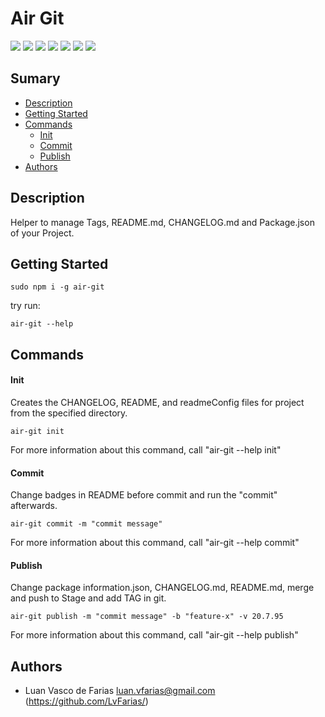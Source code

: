 # Air Git

[![](https://img.shields.io/badge/Version-0.1.4-007fb1)](https://github.com/LvFarias/air-git/releases/tag/0.1.4) [![](https://img.shields.io/badge/Framework-Node%20JS-yellow)]() [![](https://img.shields.io/badge/Dependencies-1-important)]() [![](https://img.shields.io/badge/Platforms-Linux%20|%20MacOS-informational)]() [![](https://img.shields.io/badge/Size-836K-critical)]() [![](https://img.shields.io/badge/Last%20Commit-12%20/%207%20/%202019-success)]() [![](https://img.shields.io/badge/Group-LvFarias-007fb1)](https://github.com/LvFarias)

## Sumary

- [Description](#description)
- [Getting Started](#getting-started)
- [Commands](#commands)
    - [Init](#init)
    - [Commit](#commit)
    - [Publish](#publish)
- [Authors](#authors)

## Description

Helper to manage Tags, README.md, CHANGELOG.md and Package.json of your Project.

## Getting Started

```
sudo npm i -g air-git
```
try run:
```
air-git --help
```

## Commands
#### Init

Creates the CHANGELOG, README, and readmeConfig files for project from the specified directory.
```
air-git init
```
For more information about this command, call "air-git --help init"

#### Commit

Change badges in README before commit and run the "commit" afterwards.
```
air-git commit -m "commit message"
```
For more information about this command, call "air-git --help commit"

#### Publish

Change package information.json, CHANGELOG.md, README.md, merge and push to Stage and add TAG in git.
```
air-git publish -m "commit message" -b "feature-x" -v 20.7.95
```
For more information about this command, call "air-git --help publish"

## Authors

- Luan Vasco de Farias <luan.vfarias@gmail.com> (https://github.com/LvFarias/)
